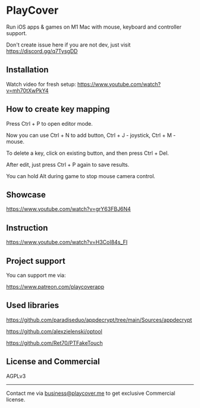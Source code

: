 # PlayCover

Run iOS apps & games on M1 Mac with mouse, keyboard and controller support.

Don't create issue here if you are not dev, just visit <https://discord.gg/q7TysgDD>

## Installation

Watch video for fresh setup: <https://www.youtube.com/watch?v=mh70tXwPkY4>

## How to create key mapping

Press Ctrl + P to open editor mode.

Now you can use Ctrl + N to add button, Ctrl + J - joystick, Ctrl + M - mouse.

To delete a key, click on existing button, and then press Ctrl + Del.

After edit, just press Ctrl + P again to save results.

You can hold Alt during game to stop mouse camera control.

## Showcase

<https://www.youtube.com/watch?v=grY63FBJ6N4>

## Instruction

<https://www.youtube.com/watch?v=H3CoI84s_FI>

## Project support

You can support me via:

<https://www.patreon.com/playcoverapp>

## Used libraries

<https://github.com/paradiseduo/appdecrypt/tree/main/Sources/appdecrypt>

<https://github.com/alexzielenski/optool>

<https://github.com/Ret70/PTFakeTouch>

## License and Commercial

AGPLv3
***
Contact me via business@playcover.me to get exclusive Commercial license.
